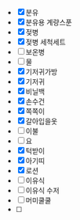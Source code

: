 - [x] 분유
- [x] 분유용 계량스푼
- [x] 젖병
- [x] 젖병 세척세트
- [ ] 보온병
- [ ] 물
- [x] 기저귀가방
- [x] 기저귀
- [x] 비닐백
- [x] 손수건
- [x] 쪽쪽이
- [x] 갈아입을옷
- [ ] 이불
- [ ] 요
- [x] 턱받이
- [x] 아기띠
- [x] 로션
- [ ] 이유식
- [ ] 이유식 수저
- [ ] 머미쿨쿨
- [ ] 